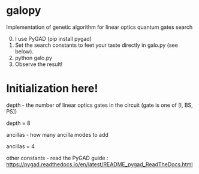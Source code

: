 # galopy
Implementation of genetic algorithm for linear optics quantum gates search

0. I use PyGAD (pip install pygad)
1. Set the search constants to feet your taste directly in galo.py (see below).
2. python galo.py
3. Observe the result!

#  Initialization here!

depth - the number of linear optics gates in the circuit (gate is one of [I, BS, PS]) 

depth = 8

ancillas - how many ancilla modes to add

ancillas = 4

other constants - read the PyGAD guide : https://pygad.readthedocs.io/en/latest/README_pygad_ReadTheDocs.html


